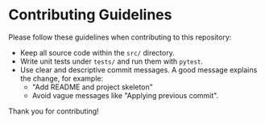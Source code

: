 # Contributing Guidelines

Please follow these guidelines when contributing to this repository:

- Keep all source code within the `src/` directory.
- Write unit tests under `tests/` and run them with `pytest`.
- Use clear and descriptive commit messages. A good message explains the change, for example:
  - "Add README and project skeleton"
  - Avoid vague messages like "Applying previous commit".

Thank you for contributing!
